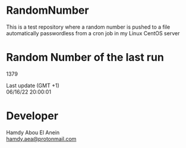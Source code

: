 # RandomNumber    
This is a test repository where a random number is pushed to a file automatically passwordless from a cron job in my Linux CentOS server    
# Random Number of the last run   
1379
      
Last update (GMT +1)    
06/16/22 20:00:01
# Developer    
Hamdy Abou El Anein   
hamdy.aea@protonmail.com
